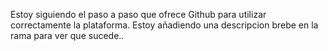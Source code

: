 
Estoy siguiendo el paso a paso que ofrece Github para utilizar correctamente la plataforma. Estoy añadiendo una descripcion brebe en la rama para ver que sucede..

